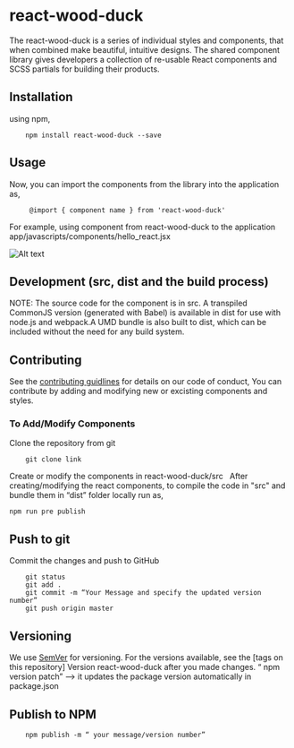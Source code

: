 # react-wood-duck

The react-wood-duck is a series of individual styles and components, that when combined make beautiful, intuitive designs.
The shared component library gives developers a collection of re-usable React components and SCSS partials for building their products.

## Installation

using npm,

        npm install react-wood-duck --save
  
## Usage

Now, you can import the components from the library into the application as,

         @import { component name } from 'react-wood-duck'
 
   For example, using component from react-wood-duck to the application app/javascripts/components/hello_react.jsx  
   
   ![Alt text](https://user-images.githubusercontent.com/30934662/29230515-456a29cc-7e98-11e7-9fb4-2b1a34a98a55.png)
  
## Development (src, dist and the build process)

NOTE: The source code for the component is in src. A transpiled CommonJS version (generated with Babel) is available in dist for use with node.js and webpack.A UMD bundle is also built to dist, which can be included without the need for any build system.


## Contributing
See the [contributing guidlines]() for details on our code of conduct,
You can contribute by adding and modifying new or excisting components and styles.

### To Add/Modify Components

Clone the repository from git

        git clone link

Create or modify the components in react-wood-duck/src  
After creating/modifying the react components, to compile the code in "src" and bundle them in “dist” folder locally
run as,

	npm run pre publish
        
## Push to git

Commit the changes and push to GitHub
        
        git status 
        git add . 
        git commit -m “Your Message and specify the updated version number” 
        git push origin master  
 	
## Versioning

We use [SemVer](http://semver.org/) for versioning. For the versions available, see the [tags on this repository] 
Version react-wood-duck after you made changes. 
 “ npm version patch” —> it updates the package version automatically in package.json
 
## Publish to NPM

        npm publish -m “ your message/version number”


